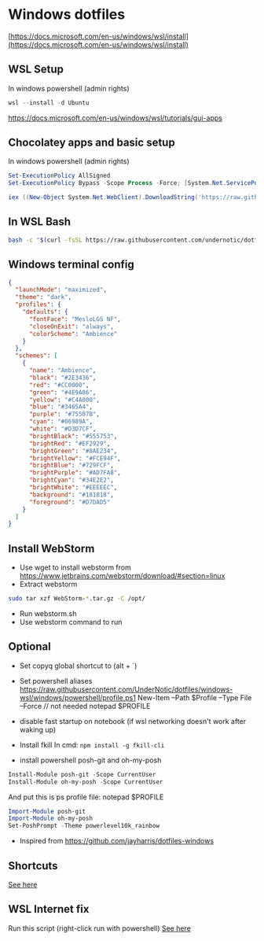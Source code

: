 # Windows dotfiles

[https://docs.microsoft.com/en-us/windows/wsl/install](https://docs.microsoft.com/en-us/windows/wsl/install)

## WSL Setup

In windows powershell (admin rights)

```powershell
wsl --install -d Ubuntu
```

https://docs.microsoft.com/en-us/windows/wsl/tutorials/gui-apps

## Chocolatey apps and basic setup

In windows powershell (admin rights)

```powershell
Set-ExecutionPolicy AllSigned
Set-ExecutionPolicy Bypass -Scope Process -Force; [System.Net.ServicePointManager]::SecurityProtocol = [System.Net.ServicePointManager]::SecurityProtocol -bor 3072; iex ((New-Object System.Net.WebClient).DownloadString('https://chocolatey.org/install.ps1'))
```

```powershell
iex ((New-Object System.Net.WebClient).DownloadString('https://raw.githubusercontent.com/UnderNotic/dotfiles/windows-wsl/windows/setup.ps1'))
```

## In WSL Bash

```bash
bash -c "$(curl -fsSL https://raw.githubusercontent.com/undernotic/dotfiles/windows-wsl/configure.sh)"
```

## Windows terminal config

```json
{
  "launchMode": "maximized",
  "theme": "dark",
  "profiles": {
    "defaults": {
      "fontFace": "MesloLGS NF",
      "closeOnExit": "always",
      "colorScheme": "Ambience"
    }
  },
  "schemes": [
    {
      "name": "Ambience",
      "black": "#2E3436",
      "red": "#CC0000",
      "green": "#4E9A06",
      "yellow": "#C4A000",
      "blue": "#3465A4",
      "purple": "#75507B",
      "cyan": "#06989A",
      "white": "#D3D7CF",
      "brightBlack": "#555753",
      "brightRed": "#EF2929",
      "brightGreen": "#8AE234",
      "brightYellow": "#FCE94F",
      "brightBlue": "#729FCF",
      "brightPurple": "#AD7FA8",
      "brightCyan": "#34E2E2",
      "brightWhite": "#EEEEEC",
      "background": "#181818",
      "foreground": "#D7DAD5"
    }
  ]
}
```

## Install WebStorm

- Use wget to install webstorm from https://www.jetbrains.com/webstorm/download/#section=linux
- Extract webstorm 
```bash
sudo tar xzf WebStorm-*.tar.gz -C /opt/
```
- Run webstorm.sh
- Use webstorm command to run

## Optional

- Set copyq global shortcut to (alt + `)

- Set powershell aliases
  https://raw.githubusercontent.com/UnderNotic/dotfiles/windows-wsl/windows/powershell/profile.ps1
  New-Item –Path $Profile –Type File –Force  // not needed 
  notepad $PROFILE

- disable fast startup on notebook (if wsl networking doesn't work after waking up)

- Install fkill
  In cmd: `npm install -g fkill-cli`

- install powershell posh-git and oh-my-posh

```powershell
Install-Module posh-git -Scope CurrentUser
Install-Module oh-my-posh -Scope CurrentUser
```

And put this is ps profile file:
notepad $PROFILE

```powershell
Import-Module posh-git
Import-Module oh-my-posh
Set-PoshPrompt -Theme powerlevel10k_rainbow
```

- Inspired from https://github.com/jayharris/dotfiles-windows

## Shortcuts

[See here](https://github.com/UnderNotic/dotfiles/blob/windows-wsl/CHEATSHEET.md)

## WSL Internet fix

Run this script (right-click run with powershell)
[See here](https://github.com/UnderNotic/dotfiles/blob/windows-wsl/windows/wsl-fix/WSL2-Net-Fix.ps1)
